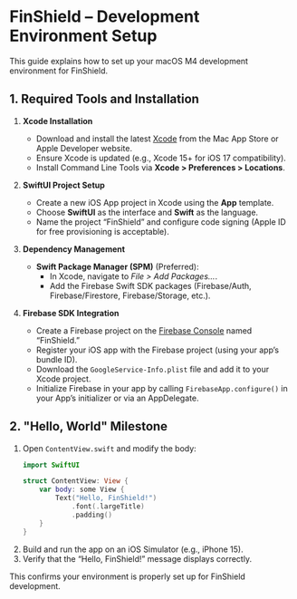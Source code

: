# FinShield – Development Environment Setup

This guide explains how to set up your macOS M4 development environment for FinShield.

## 1. Required Tools and Installation

1. **Xcode Installation**
   - Download and install the latest [Xcode](https://developer.apple.com/xcode/) from the Mac App Store or Apple Developer website.
   - Ensure Xcode is updated (e.g., Xcode 15+ for iOS 17 compatibility).
   - Install Command Line Tools via **Xcode > Preferences > Locations**.

2. **SwiftUI Project Setup**
   - Create a new iOS App project in Xcode using the **App** template.
   - Choose **SwiftUI** as the interface and **Swift** as the language.
   - Name the project “FinShield” and configure code signing (Apple ID for free provisioning is acceptable).

3. **Dependency Management**
   - **Swift Package Manager (SPM)** (Preferred):
     - In Xcode, navigate to *File > Add Packages...*.
     - Add the Firebase Swift SDK packages (Firebase/Auth, Firebase/Firestore, Firebase/Storage, etc.).
     
4. **Firebase SDK Integration**
   - Create a Firebase project on the [Firebase Console](https://console.firebase.google.com/) named “FinShield.”
   - Register your iOS app with the Firebase project (using your app’s bundle ID).
   - Download the `GoogleService-Info.plist` file and add it to your Xcode project.
   - Initialize Firebase in your app by calling `FirebaseApp.configure()` in your App’s initializer or via an AppDelegate.

## 2. "Hello, World" Milestone

1. Open `ContentView.swift` and modify the body:
   ```swift
   import SwiftUI

   struct ContentView: View {
       var body: some View {
           Text("Hello, FinShield!")
               .font(.largeTitle)
               .padding()
       }
   }
2. Build and run the app on an iOS Simulator (e.g., iPhone 15).
3. Verify that the “Hello, FinShield!” message displays correctly.

This confirms your environment is properly set up for FinShield development.